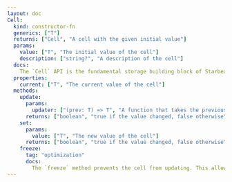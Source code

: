 ```yaml
---
layout: doc
Cell:
  kind: constructor-fn
  generics: ["T"]
  returns: ["Cell", "A cell with the given initial value"]
  params:
    value: ["T", "The initial value of the cell"]
    description: ["string?", "A description of the cell"]
  docs:
    The `Cell` API is the fundamental storage building block of Starbeam.
  properties:
    current: ["T", "The current value of the cell"]
  methods:
    update:
      params:
        updater: ["(prev: T) => T", "A function that takes the previous value of the cell and returns the new value"]
      returns: ["boolean", "true if the value changed, false otherwise"]
    set:
      params:
        value: ["T", "The new value of the cell"]
      returns: ["boolean", "true if the value changed, false otherwise"]
    freeze:
      tag: "optimization"
      docs:
        The `freeze` method prevents the cell from updating. This allows for Starbeam's internals to avoid checking if the cell has changed when it's used in a formula.
---
```


<Api />
